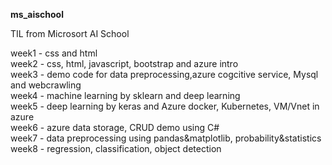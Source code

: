 **ms_aischool**

TIL from Microsort AI School

week1 - css and html    
week2 - css, html, javascript, bootstrap and azure intro    
week3 - demo code for data preprocessing,azure cogcitive service, Mysql and webcrawling     
week4 - machine learning by sklearn and deep learning    
week5 - deep learning by keras and Azure docker, Kubernetes, VM/Vnet in azure   
week6 - azure data storage, CRUD demo using C#  
week7 - data preprocessing using pandas&matplotlib, probability&statistics  
week8 - regression, classification, object detection

